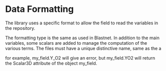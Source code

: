 # Data Formatting

The library uses a specific format to allow the field to read the variables in the repository.

The formatting type is the same as used in Blastnet. In addition to the main variables, some scalars are added to manage the computation of the various terms. The files must have a unique distinctive name, same as the a



for example, my\_field.Y\_O2 will give an error, but my\_field.YO2 will return the Scalar3D attribute of the object my\_field.
